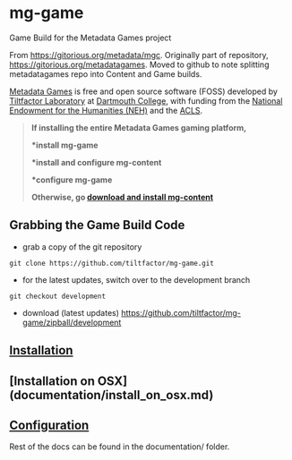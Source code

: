 # mg-game #

Game Build for the Metadata Games project

From https://gitorious.org/metadata/mgc.
Originally part of repository, https://gitorious.org/metadatagames.
Moved to github to note splitting metadatagames repo into Content and Game builds.

[Metadata Games](http://www.metadatagames.org/) is free and open source software (FOSS)
developed by [Tiltfactor Laboratory](http://www.tiltfactor.org/) at [Dartmouth College](http://www.dartmouth.edu/),
with funding from the [National Endowment for the Humanities (NEH)](http://www.neh.gov/) and the [ACLS](http://www.acls.org/).

>__If installing the entire Metadata Games gaming platform,__
>
>__*install mg-game__
>
>__*install and configure mg-content__
>
>__*configure mg-game__
>
>__Otherwise, go [download and install mg-content](https://www.github.com/tiltfactor/mg-content)__

## Grabbing the Game Build Code ##

* grab a copy of the git repository
```
git clone https://github.com/tiltfactor/mg-game.git
```

* for the latest updates, switch over to the development branch
```
git checkout development
```

* download
(latest updates) https://github.com/tiltfactor/mg-game/zipball/development

## [Installation](documentation/install_gamebuild.md) ##

## [Installation on OSX] (documentation/install_on_osx.md) ##

## [Configuration](documentation/configure_gamebuild.md) ##

Rest of the docs can be found in the documentation/ folder.
